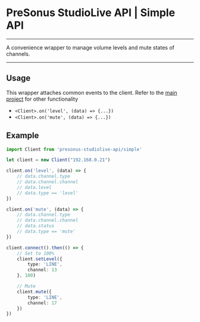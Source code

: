 # PreSonus StudioLive API | Simple API
---

A convenience wrapper to manage volume levels and mute states of channels.

---

## Usage

This wrapper attaches common events to the client. Refer to the [main project](https://featherbear.cc/presonus-studiolive-api) for other functionality

* `<Client>.on('level', (data) => {...})`
* `<Client>.on('mute', (data) => {...})`

## Example

```ts
import Client from 'presonus-studiolive-api/simple'

let client = new Client("192.168.0.21")

client.on('level', (data) => {
    // data.channel.type
    // data.channel.channel
    // data.level
    // data.type == 'level'
})

client.on('mute', (data) => {
    // data.channel.type
    // data.channel.channel
    // data.status
    // data.type == 'mute'
})

client.connect().then(() => {
    // Set to 100%
    client.setLevel({
        type: 'LINE',
        channel: 13
    }, 100)

    // Mute
    client.mute({
        type: 'LINE',
        channel: 17
    })
})
```
